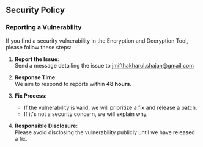 ## Security Policy

### Reporting a Vulnerability

If you find a security vulnerability in the Encryption and Decryption Tool, please follow these steps:

1. **Report the Issue**:  
   Send a message detailing the issue to jmifthakharul.shajan@gmail.com

2. **Response Time**:  
   We aim to respond to reports within **48 hours**.

3. **Fix Process**:  
   - If the vulnerability is valid, we will prioritize a fix and release a patch.
   - If it's not a security concern, we will explain why.

4. **Responsible Disclosure**:  
   Please avoid disclosing the vulnerability publicly until we have released a fix.
